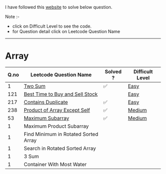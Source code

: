 I have followed this [website](https://leetcode.com/discuss/general-discussion/460599/blind-75-leetcode-questions) to solve below question.

Note :- 
- click on Difficult Level to see the code.
- for Question detail click on Leetcode Question Name
-------------------
# Array
Q.no | Leetcode Question Name | Solved ? | Difficult Level| 
---|---|---|--| 
1| [Two Sum](https://leetcode.com/problems/two-sum/description/) | ✅ | [Easy](./leetcode/python/1.py) 
121| [Best Time to Buy and Sell Stock](https://leetcode.com/problems/best-time-to-buy-and-sell-stock/description/) | | [Easy]()
217| [Contains Duplicate](https://leetcode.com/problems/contains-duplicate/description/)|✅ | [Easy](./leetcode/python/217.py)
238| [Product of Array Except Self](https://leetcode.com/problems/product-of-array-except-self/)|✅|[Medium](./leetcode/python/238.py)
53| [Maximum Subarray](https://leetcode.com/problems/maximum-subarray/description/)|✅|[Medium](./leetcode/python/53.py)
1| Maximum Product Subarray
1| Find Minimum in Rotated Sorted Array
1| Search in Rotated Sorted Array
1| 3 Sum
1| Container With Most Water